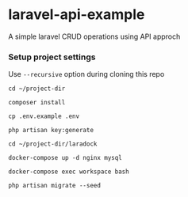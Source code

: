 # laravel-api-example
A simple laravel CRUD operations using API approch

### Setup project settings

Use `--recursive` option during cloning this repo

```
cd ~/project-dir

composer install

cp .env.example .env

php artisan key:generate
```

```
cd ~/project-dir/laradock

docker-compose up -d nginx mysql

docker-compose exec workspace bash

php artisan migrate --seed
```
